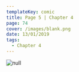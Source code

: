 ```yaml
---
templateKey: comic
title: Page 5 | Chapter 4
page: 74
cover: /images/blank.png
date: 13/01/2019
tags:
  - Chapter 4
---
```

![null](/images/0074-4-5.png)
